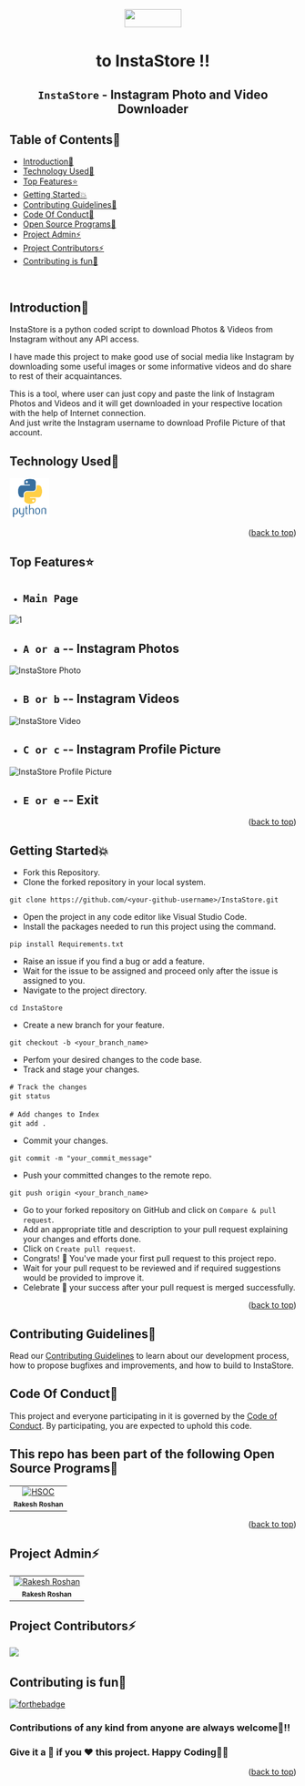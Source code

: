 <p align="center"><img src="https://user-images.githubusercontent.com/73993775/142762615-39e07bb5-0cec-4f3e-a687-cecdbbc1c531.gif" height="32px" width="100px"></p>
  
# <p align="center">to InstaStore !!</p>

## <p align="center">`InstaStore` - Instagram Photo and Video Downloader</p>

<!-- --------------------------------------------------------------------------------------------------------------------------------------------------------- -->

<div id="top"></div>

<h2>Table of Contents🧾</h2>

- [Introduction📌](#introduction)
- [Technology Used🚀](#technology-used)
- [Top Features⭐](#top-features)
- [Getting Started💥](#getting-started)
- [Contributing Guidelines📑](#contributing-guidelines)
- [Code Of Conduct📑](#code-of-conduct)
- [Open Source Programs🥳](#this-repo-has-been-part-of-the-following-open-source-programs)
- [Project Admin⚡](#project-admin)
- [Project Contributors⚡](#project-contributors)
- [Contributing is fun🧡](#contributing-is-fun)
<br>

<!-- --------------------------------------------------------------------------------------------------------------------------------------------------------- -->

<h2>Introduction📌</h2>

InstaStore is a python coded script to download Photos & Videos from Instagram without any API access.

I have made this project to make good use of social media like Instagram by downloading some useful images or some informative videos and do share to rest of their acquaintances.

This is a tool, where user can just copy and paste the link of Instagram Photos and Videos and it will get downloaded in your respective location with the help of Internet connection.<br>
And just write the Instagram username to download Profile Picture of that account.

<!-- --------------------------------------------------------------------------------------------------------------------------------------------------------- -->

<h2>Technology Used🚀</h2>

<p>
<a href="https://www.w3schools.com/python/"> <img src="https://raw.githubusercontent.com/devicons/devicon/master/icons/python/python-original-wordmark.svg" alt="Python" width="70" height="70"/> </a>
<p>
<p align="right">(<a href="#top">back to top</a>)</p>

<!-- --------------------------------------------------------------------------------------------------------------------------------------------------------- -->

<h2>Top Features⭐</h2>

- ## `Main Page`
![1](https://user-images.githubusercontent.com/73993775/144720617-d16ac70c-f29a-4bdb-a665-d12ed9e8a02b.jpg)
- ## `A or a` -- Instagram Photos
![InstaStore Photo](https://user-images.githubusercontent.com/73993775/142864010-d7d2048c-4ea8-4efb-8759-993c847bf110.gif)
- ## `B or b` -- Instagram Videos
![InstaStore Video](https://user-images.githubusercontent.com/73993775/142864128-6177e11a-2a03-49bb-bd9b-3b16dff9da66.gif)
- ## `C or c` -- Instagram Profile Picture
![InstaStore Profile Picture](https://user-images.githubusercontent.com/73993775/142864206-d329f63b-e644-41a1-b4aa-b02c6372f39a.gif)
- ## `E or e` -- Exit
<p align="right">(<a href="#top">back to top</a>)</p>

<!-- --------------------------------------------------------------------------------------------------------------------------------------------------------- -->

<h2>Getting Started💥</h2>

- Fork this Repository.
- Clone the forked repository in your local system.
```
git clone https://github.com/<your-github-username>/InstaStore.git
```
- Open the project in any code editor like Visual Studio Code.
- Install the packages needed to run this project using the command.
```
pip install Requirements.txt
```
- Raise an issue if you find a bug or add a feature.
- Wait for the issue to be assigned and proceed only after the issue is assigned to you.
- Navigate to the project directory.
```
cd InstaStore
```
- Create a new branch for your feature.
```
git checkout -b <your_branch_name>
```
- Perfom your desired changes to the code base.
- Track and stage your changes.
```
# Track the changes
git status

# Add changes to Index
git add .
```
- Commit your changes.
```
git commit -m "your_commit_message"
```
- Push your committed changes to the remote repo.
```
git push origin <your_branch_name>
```
- Go to your forked repository on GitHub and click on `Compare & pull request`.
- Add an appropriate title and description to your pull request explaining your changes and efforts done.
- Click on `Create pull request`.
- Congrats! 🥳 You've made your first pull request to this project repo.
- Wait for your pull request to be reviewed and if required suggestions would be provided to improve it.
- Celebrate 🥳 your success after your pull request is merged successfully.
<p align="right">(<a href="#top">back to top</a>)</p>

<!-- --------------------------------------------------------------------------------------------------------------------------------------------------------- -->

## Contributing Guidelines📑

Read our [Contributing Guidelines](https://github.com/Rakesh9100/InstaStore/blob/master/.github/CONTRIBUTING_GUIDELINES.md) to learn about our development process, how to propose bugfixes and improvements, and how to build to InstaStore.

<!-- --------------------------------------------------------------------------------------------------------------------------------------------------------- -->

## Code Of Conduct📑

This project and everyone participating in it is governed by the [Code of Conduct](https://github.com/Rakesh9100/InstaStore/blob/master/.github/CODE_OF_CONDUCT.md). By participating, you are expected to uphold this code.

<!-- --------------------------------------------------------------------------------------------------------------------------------------------------------- -->

## This repo has been part of the following Open Source Programs🥳

<table>
<tr>
<td align="center">
<a href="https://soc.hackclubrait.co/"><img src="https://github-production-user-asset-6210df.s3.amazonaws.com/73993775/278831033-f1ea47c9-1e6b-4d48-a6f3-4e4eb8f8a02c.jpeg" height="140px" width="140px" alt="HSOC"></a><br><sub><b>Rakesh Roshan</b></sub>
</td>
</tr>
</table>
<p align="right">(<a href="#top">back to top</a>)</p>

<!-- ------------------------------------------------------------------------------------------------------------------------------------------------------------- -->

<h2>Project Admin⚡</h2>

<table>
<tr>
<td align="center">
<a href="https://github.com/Rakesh9100/"><img src="https://avatars.githubusercontent.com/u/73993775?v=4" height="150px" width="150px" alt="Rakesh Roshan"></a><br><sub><b style:"color:blue;">Rakesh Roshan</b></sub><br>
</td>
</tr>
</table>

<!-- --------------------------------------------------------------------------------------------------------------------------------------------------------- -->

<h2>Project Contributors⚡</h2>

<a href="https://github.com/Rakesh9100/InstaStore/graphs/contributors"> <img src="https://contrib.rocks/image?repo=Rakesh9100/InstaStore" />
</a>

<!-- --------------------------------------------------------------------------------------------------------------------------------------------------------- -->

<h2>Contributing is fun🧡</h2>

[![forthebadge](https://forthebadge.com/images/badges/built-with-love.svg)](https://forthebadge.com)
<h3>Contributions of any kind from anyone are always welcome🌟!!</h3>
<h3>Give it a 🌟 if you ❤ this project. Happy Coding👨‍💻</h3>
<p align="right">(<a href="#top">back to top</a>)</p>
